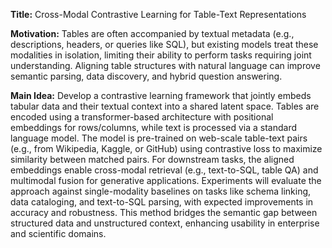 **Title:** Cross-Modal Contrastive Learning for Table-Text Representations  

**Motivation:** Tables are often accompanied by textual metadata (e.g., descriptions, headers, or queries like SQL), but existing models treat these modalities in isolation, limiting their ability to perform tasks requiring joint understanding. Aligning table structures with natural language can improve semantic parsing, data discovery, and hybrid question answering.  

**Main Idea:** Develop a contrastive learning framework that jointly embeds tabular data and their textual context into a shared latent space. Tables are encoded using a transformer-based architecture with positional embeddings for rows/columns, while text is processed via a standard language model. The model is pre-trained on web-scale table-text pairs (e.g., from Wikipedia, Kaggle, or GitHub) using contrastive loss to maximize similarity between matched pairs. For downstream tasks, the aligned embeddings enable cross-modal retrieval (e.g., text-to-SQL, table QA) and multimodal fusion for generative applications. Experiments will evaluate the approach against single-modality baselines on tasks like schema linking, data cataloging, and text-to-SQL parsing, with expected improvements in accuracy and robustness. This method bridges the semantic gap between structured data and unstructured context, enhancing usability in enterprise and scientific domains.